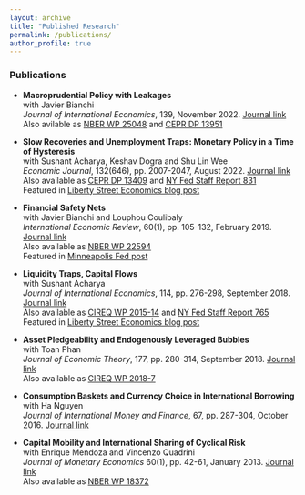 ```yaml
---
layout: archive
title: "Published Research"
permalink: /publications/
author_profile: true
---
```


### Publications
* **Macroprudential Policy with Leakages**\
  with Javier Bianchi\
  *Journal of International Economics*, 139, November 2022. [Journal link](https://www.sciencedirect.com/science/article/abs/pii/S0022199622000915)\
  Also avilable as [NBER WP 25048](https://www.nber.org/papers/w25048) and [CEPR DP 13951](https://cepr.org/publications/dp13951)
  
* **Slow Recoveries and Unemployment Traps: Monetary Policy in a Time of Hysteresis**\
  with Sushant Acharya, Keshav Dogra and Shu Lin Wee\
   *Economic Journal*, 132(646), pp. 2007-2047, August 2022. [Journal link](https://academic.oup.com/ej/article-abstract/132/646/2007/6563876?redirectedFrom=fulltext)\
  Also available as [CEPR DP 13409](https://cepr.org/publications/dp13409) and [NY Fed Staff Report 831](https://www.newyorkfed.org/research/staff_reports/sr831.html)\
  Featured in [Liberty Street Economics blog post](https://libertystreeteconomics.newyorkfed.org/2016/11/escaping-unemployment-traps/)
  
* **Financial Safety Nets**\
  with Javier Bianchi and Louphou Coulibaly\
   *International Economic Review*, 60(1), pp. 105-132, February 2019.  [Journal link](https://onlinelibrary.wiley.com/doi/abs/10.1111/iere.12346)\
  Also available as [NBER WP 22594](https://www.nber.org/papers/w22594)\
  Featured in [Minneapolis Fed post](https://www.minneapolisfed.org/article/2017/right-sizing-a-financial-safety-net)
  
* **Liquidity Traps, Capital Flows**\
   with Sushant Acharya\
   *Journal of International Economics*, 114, pp. 276-298, September 2018. [Journal link](https://www.sciencedirect.com/science/article/abs/pii/S0022199618301302)\
  Also available as [CIREQ WP 2015-14](https://cireqmontreal.com/wp-content/uploads/cahiers/14-2015-cah.pdf) and [NY Fed Staff Report 765](https://www.newyorkfed.org/medialibrary/media/research/staff_reports/sr765.pdf?la=en)\
  Featured in [Liberty Street Economics blog post](https://libertystreeteconomics.newyorkfed.org/2016/06/revisiting-the-case-for-international-policy-coordination/)
  
* **Asset Pledgeability and Endogenously Leveraged Bubbles**\
   with Toan Phan\
  *Journal of Economic Theory*, 177, pp. 280-314, September 2018. [Journal link](https://www.sciencedirect.com/science/article/abs/pii/S0022053118302813)\
  Also available as [CIREQ WP 2018-7](https://cireqmontreal.com/wp-content/uploads/cahiers/07-2018-cah.pdf)
  
* **Consumption Baskets and Currency Choice in International Borrowing**\
  with Ha Nguyen\
  *Journal of International Money and Finance*, 67, pp. 287-304, October 2016. [Journal link](https://www.sciencedirect.com/science/article/abs/pii/S0261560616300511)
  
* **Capital Mobility and International Sharing of Cyclical Risk**\
  with Enrique Mendoza and Vincenzo Quadrini\
  *Journal of Monetary Economics* 60(1), pp. 42-61, January 2013. [Journal link](https://www.sciencedirect.com/science/article/abs/pii/S0304393212000955)\
  Also available as [NBER WP 18372](https://www.nber.org/papers/w18372)


<!---
{% if author.googlescholar %}
  You can also find my articles on <u><a href="{{author.googlescholar}}">my Google Scholar profile</a>.</u>
{% endif %}

{% include base_path %}

{% for post in site.publications reversed %}
  {% include archive-single.html %}
{% endfor %}
-->
